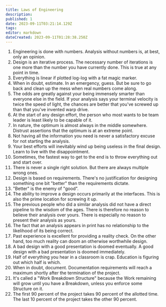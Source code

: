 ```yaml
---
title: Laws of Engineering
description: 
published: 1
date: 2023-09-11T03:21:14.129Z
tags: 
editor: markdown
dateCreated: 2023-09-11T01:28:38.250Z
---
```


1. Engineering is done with numbers. Analysis without numbers is, at best, only an opinion. 
2. Design is an iterative process. The necessary number of iterations is one more than the number you have currently done. This is true at any point in time.
3. Everything is linear if plotted log-log with a fat magic marker.
4. When in doubt, estimate. In an emergency, guess. But be sure to go back and clean up the mess when real numbers come along.
5. The odds are greatly against your being immensely smarter than everyone else in the field. If your analysis says your terminal velocity is twice the speed of light, the chances are better that you've screwed up than that you've invented warp drive.
6. At the start of any design effort, the person who most wants to be team leader is least likely to be capable of it.
7. In nature, the optimum is almost always in the middle somewhere. Distrust assertions that the optimum is at an extreme point.
8. Not having all the information you need is never a satisfactory excuse for not starting the analysis.
9. Your best efforts will inevitably wind up being useless in the final design. Learn to live with the disappointment.
10. Sometimes, the fastest way to get to the end is to throw everything out and start over.
11. There is never a single right solution. But there are always multiple wrong ones.
12. Design is based on requirements. There's no justification for designing something one bit "better" than the requirements dictate.
13. "Better" is the enemy of "good".
14. The ability to improve a design occurs primarily at the interfaces. This is also the prime location for screwing it up.
15. The previous people who did a similar analysis did not have a direct pipeline to the wisdom of the ages. There is therefore no reason to believe their analysis over yours. There is especially no reason to present their analysis as yours.
16. The fact that an analysis appears in print has no relationship to the likelihood of its being correct.
17. Past experience is excellent for providing a reality check. On the other hand, too much reality can doom an otherwise worthwhile design.
18. A bad design with a good presentation is doomed eventually. A good design with a bad presentation is doomed immediately.
19. Half of everything you hear in a classroom is crap. Education is figuring out which half is which.
20. When in doubt, document. Documentation requirements will reach a maximum shortly after the termination of the project.
21. It's called a "Work Breakdown Structure" because the Work remaining will grow until you have a Breakdown, unless you enforce some Structure on it.
22. The first 90 percent of the project takes 90 percent of the allotted time. The last 10 percent of the project takes the other 90 percent. 
